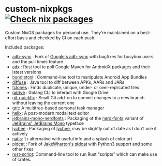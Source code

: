 # custom-nixpkgs [![Check nix packages](https://github.com/msfjarvis/custom-nixpkgs/workflows/Check%20nix%20packages/badge.svg?branch=develop)](https://github.com/msfjarvis/custom-nixpkgs/actions?query=workflow%3A%22Check+nix+packages%22)

Custom NixOS packages for personal use. They're maintained on a best-effort basis and checked by CI on each push.

Included packages:

- [adb-sync] : Fork of [Google's adb-sync] with bugfixes for busybox users and the pull times feature
- [adx] : Rust tool to poll Google Maven for AndroidX packages and their latest versions
- [bundletool] : Command-line tool to manipulate Android App Bundles
- [diffuse] : Java tool to diff between APKs, AARs and JARs
- [fclones] : Finds duplicate, unique, under- or over-replicated files
- [gdrive] : Golang CLI to interact with Google Drive
- [git-quickfix] : Small Git add-on to commit changes to a new branch without leaving the current one
- [grit]: A multitree-based personal task manager
- [helix]: A post-modern modal text editor
- [jetbrains-mono-nerdfonts] : Packaging of the [nerd-fonts] variant of [JetBrains' JetBrains Mono] typeface
- [lychee] : Packaging of [lychee], may be slightly out of date as I don't use it actively
- [natls]: `ls` alternative with useful info and a splash of color art
- [pidcat] : Fork of [JakeWharton's pidcat] with Python3 support and some other fixes
- [rust-script]: Command-line tool to run Rust "scripts" which can make use of crates.

[adb-sync]: https://msfjarvis.dev/g/adb-sync
[Google's adb-sync]: https://github.com/google/adb-sync
[adx]: https://msfjarvis.dev/g/androidx-release-watcher
[bundletool]: https://developer.android.com/studio/command-line/bundletool
[diffuse]: https://github.com/JakeWharton/diffuse
[fclones]: https://github.com/pkolaczk/fclones
[gdrive]: https://msfjarvis.dev/g/gdrive
[git-quickfix]: https://github.com/siedentop/git-quickfix
[grit]: https://github.com/climech/grit
[helix]: https://github.com/helix-editor/helix
[jetbrains-mono-nerdfonts]: https://github.com/ryanoasis/nerd-fonts
[nerd-fonts]: https://github.com/ryanoasis/nerd-fonts
[Jetbrains' JetBrains Mono]: https://github.com/JetBrains/JetBrainsMono
[lychee]: https://github.com/lycheeverse/lychee
[natls]: https://github.com/willdoescode/nat
[pidcat]: https://msfjarvis.dev/g/pidcat
[JakeWharton's pidcat]: https://github.com/JakeWharton/pidcat
[rust-script]: https://rust-script.org/
